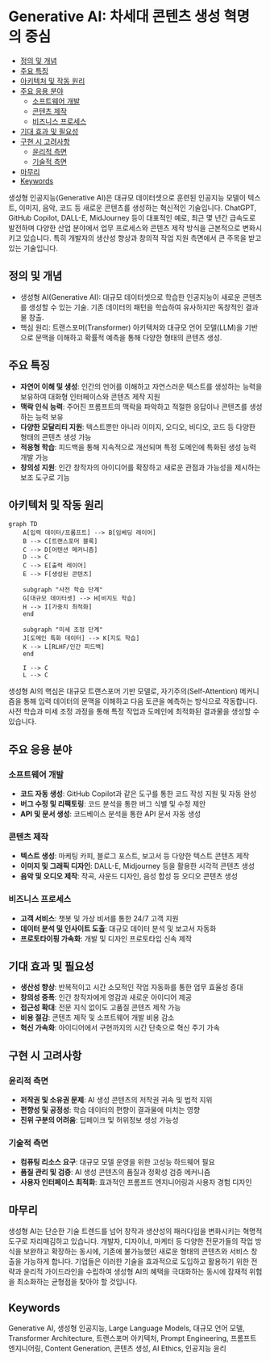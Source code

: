 # Generative AI: 차세대 콘텐츠 생성 혁명의 중심

<!-- mtoc-start -->

- [정의 및 개념](#정의-및-개념)
- [주요 특징](#주요-특징)
- [아키텍처 및 작동 원리](#아키텍처-및-작동-원리)
- [주요 응용 분야](#주요-응용-분야)
  - [소프트웨어 개발](#소프트웨어-개발)
  - [콘텐츠 제작](#콘텐츠-제작)
  - [비즈니스 프로세스](#비즈니스-프로세스)
- [기대 효과 및 필요성](#기대-효과-및-필요성)
- [구현 시 고려사항](#구현-시-고려사항)
  - [윤리적 측면](#윤리적-측면)
  - [기술적 측면](#기술적-측면)
- [마무리](#마무리)
- [Keywords](#keywords)

<!-- mtoc-end -->

생성형 인공지능(Generative AI)은 대규모 데이터셋으로 훈련된 인공지능 모델이 텍스트, 이미지, 음악, 코드 등 새로운 콘텐츠를 생성하는 혁신적인 기술입니다. ChatGPT, GitHub Copilot, DALL-E, MidJourney 등이 대표적인 예로, 최근 몇 년간 급속도로 발전하며 다양한 산업 분야에서 업무 프로세스와 콘텐츠 제작 방식을 근본적으로 변화시키고 있습니다. 특히 개발자의 생산성 향상과 창의적 작업 지원 측면에서 큰 주목을 받고 있는 기술입니다.

## 정의 및 개념

- 생성형 AI(Generative AI): 대규모 데이터셋으로 학습한 인공지능이 새로운 콘텐츠를 생성할 수 있는 기술. 기존 데이터의 패턴을 학습하여 유사하지만 독창적인 결과물 창출.
- 핵심 원리: 트랜스포머(Transformer) 아키텍처와 대규모 언어 모델(LLM)을 기반으로 문맥을 이해하고 확률적 예측을 통해 다양한 형태의 콘텐츠 생성.

## 주요 특징

- **자연어 이해 및 생성**: 인간의 언어를 이해하고 자연스러운 텍스트를 생성하는 능력을 보유하여 대화형 인터페이스와 콘텐츠 제작 지원
- **맥락 인식 능력**: 주어진 프롬프트의 맥락을 파악하고 적절한 응답이나 콘텐츠를 생성하는 능력 보유
- **다양한 모달리티 지원**: 텍스트뿐만 아니라 이미지, 오디오, 비디오, 코드 등 다양한 형태의 콘텐츠 생성 가능
- **적응형 학습**: 피드백을 통해 지속적으로 개선되며 특정 도메인에 특화된 생성 능력 개발 가능
- **창의성 지원**: 인간 창작자의 아이디어를 확장하고 새로운 관점과 가능성을 제시하는 보조 도구로 기능

## 아키텍처 및 작동 원리

```mermaid
graph TD
    A[입력 데이터/프롬프트] --> B[임베딩 레이어]
    B --> C[트랜스포머 블록]
    C --> D[어텐션 메커니즘]
    D --> C
    C --> E[출력 레이어]
    E --> F[생성된 콘텐츠]

    subgraph "사전 학습 단계"
    G[대규모 데이터셋] --> H[비지도 학습]
    H --> I[가중치 최적화]
    end

    subgraph "미세 조정 단계"
    J[도메인 특화 데이터] --> K[지도 학습]
    K --> L[RLHF/인간 피드백]
    end

    I --> C
    L --> C
```

생성형 AI의 핵심은 대규모 트랜스포머 기반 모델로, 자기주의(Self-Attention) 메커니즘을 통해 입력 데이터의 문맥을 이해하고 다음 토큰을 예측하는 방식으로 작동합니다. 사전 학습과 미세 조정 과정을 통해 특정 작업과 도메인에 최적화된 결과물을 생성할 수 있습니다.

## 주요 응용 분야

### 소프트웨어 개발

- **코드 자동 생성**: GitHub Copilot과 같은 도구를 통한 코드 작성 지원 및 자동 완성
- **버그 수정 및 리팩토링**: 코드 분석을 통한 버그 식별 및 수정 제안
- **API 및 문서 생성**: 코드베이스 분석을 통한 API 문서 자동 생성

### 콘텐츠 제작

- **텍스트 생성**: 마케팅 카피, 블로그 포스트, 보고서 등 다양한 텍스트 콘텐츠 제작
- **이미지 및 그래픽 디자인**: DALL-E, Midjourney 등을 활용한 시각적 콘텐츠 생성
- **음악 및 오디오 제작**: 작곡, 사운드 디자인, 음성 합성 등 오디오 콘텐츠 생성

### 비즈니스 프로세스

- **고객 서비스**: 챗봇 및 가상 비서를 통한 24/7 고객 지원
- **데이터 분석 및 인사이트 도출**: 대규모 데이터 분석 및 보고서 자동화
- **프로토타이핑 가속화**: 개발 및 디자인 프로토타입 신속 제작

## 기대 효과 및 필요성

- **생산성 향상**: 반복적이고 시간 소모적인 작업 자동화를 통한 업무 효율성 증대
- **창의성 증폭**: 인간 창작자에게 영감과 새로운 아이디어 제공
- **접근성 확대**: 전문 지식 없이도 고품질 콘텐츠 제작 가능
- **비용 절감**: 콘텐츠 제작 및 소프트웨어 개발 비용 감소
- **혁신 가속화**: 아이디어에서 구현까지의 시간 단축으로 혁신 주기 가속

## 구현 시 고려사항

### 윤리적 측면

- **저작권 및 소유권 문제**: AI 생성 콘텐츠의 저작권 귀속 및 법적 지위
- **편향성 및 공정성**: 학습 데이터의 편향이 결과물에 미치는 영향
- **진위 구분의 어려움**: 딥페이크 및 허위정보 생성 가능성

### 기술적 측면

- **컴퓨팅 리소스 요구**: 대규모 모델 운영을 위한 고성능 하드웨어 필요
- **품질 관리 및 검증**: AI 생성 콘텐츠의 품질과 정확성 검증 메커니즘
- **사용자 인터페이스 최적화**: 효과적인 프롬프트 엔지니어링과 사용자 경험 디자인

## 마무리

생성형 AI는 단순한 기술 트렌드를 넘어 창작과 생산성의 패러다임을 변화시키는 혁명적 도구로 자리매김하고 있습니다. 개발자, 디자이너, 마케터 등 다양한 전문가들의 작업 방식을 보완하고 확장하는 동시에, 기존에 불가능했던 새로운 형태의 콘텐츠와 서비스 창출을 가능하게 합니다. 기업들은 이러한 기술을 효과적으로 도입하고 활용하기 위한 전략과 윤리적 가이드라인을 수립하여 생성형 AI의 혜택을 극대화하는 동시에 잠재적 위험을 최소화하는 균형점을 찾아야 할 것입니다.

## Keywords

Generative AI, 생성형 인공지능, Large Language Models, 대규모 언어 모델, Transformer Architecture, 트랜스포머 아키텍처, Prompt Engineering, 프롬프트 엔지니어링, Content Generation, 콘텐츠 생성, AI Ethics, 인공지능 윤리

